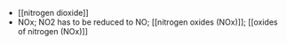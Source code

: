- [[nitrogen dioxide]]
- NOx; NO2 has to be reduced to NO; [[nitrogen oxides (NOx)]]; [[oxides of nitrogen (NOx)]]
